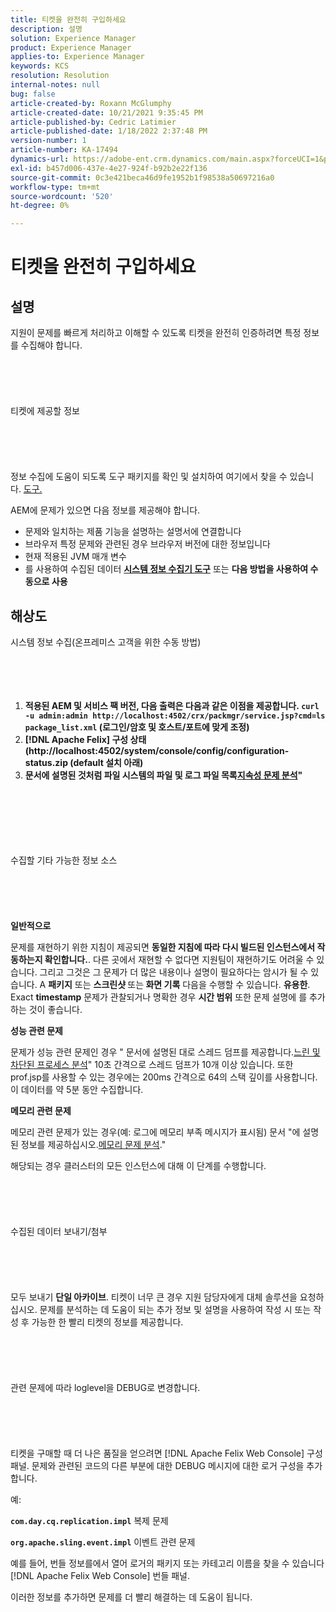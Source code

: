 ```yaml
---
title: 티켓을 완전히 구입하세요
description: 설명
solution: Experience Manager
product: Experience Manager
applies-to: Experience Manager
keywords: KCS
resolution: Resolution
internal-notes: null
bug: false
article-created-by: Roxann McGlumphy
article-created-date: 10/21/2021 9:35:45 PM
article-published-by: Cedric Latimier
article-published-date: 1/18/2022 2:37:48 PM
version-number: 1
article-number: KA-17494
dynamics-url: https://adobe-ent.crm.dynamics.com/main.aspx?forceUCI=1&pagetype=entityrecord&etn=knowledgearticle&id=8e3243d7-b632-ec11-b6e5-000d3a5ba97a
exl-id: b457d006-437e-4e27-924f-b92b2e22f136
source-git-commit: 0c3e421beca46d9fe1952b1f98538a50697216a0
workflow-type: tm+mt
source-wordcount: '520'
ht-degree: 0%

---
```


# 티켓을 완전히 구입하세요

## 설명


지원이 문제를 빠르게 처리하고 이해할 수 있도록 티켓을 완전히 인증하려면 특정 정보를 수집해야 합니다.
<br><br><br><br> <br><br>티켓에 제공할 정보<br><br><br><br> <br><br>
정보 수집에 도움이 되도록 도구 패키지를 확인 및 설치하여 여기에서 찾을 수 있습니다. [도구.](https://helpx.adobe.com/experience-manager/kb/index/tools.html)

AEM에 문제가 있으면 다음 정보를 제공해야 합니다.

- 문제와 일치하는 제품 기능을 설명하는 설명서에 연결합니다
- 브라우저 특정 문제와 관련된 경우 브라우저 버전에 대한 정보입니다
- 현재 적용된 JVM 매개 변수
- 를 사용하여 수집된 데이터 <b>[시스템 정보 수집기 도구](https://helpx.adobe.com/experience-manager/kb/support-info-collector.html)</b> 또는 <b>다음 방법을 사용하여 수동으로 사용</b>



## 해상도

시스템 정보 수집(온프레미스 고객을 위한 수동 방법)<br><br><br><br> 
1. <b>적용된 AEM 및 서비스 팩 버전, 다음 출력은 다음과 같은 이점을 제공합니다. `curl -u admin:admin http://localhost:4502/crx/packmgr/service.jsp?cmd=ls  package_list.xml` (로그인/암호 및 호스트/포트에 맞게 조정)</b>
2. <b>[!DNL Apache Felix] 구성 상태(http://localhost:4502/system/console/config/configuration-status.zip (default 설치 아래)</b>
3. <b>문서에 설명된 것처럼 파일 시스템의 파일 및 로그 파일 목록[지속성 문제 분석](https://helpx.adobe.com/experience-manager/kb/AnalyzePersistenceProblems.html)&quot;</b>

<br><br><br><br> <br><br>수집할 기타 가능한 정보 소스<br><br><br><br> <br><br>
<b>일반적으로</b>

문제를 재현하기 위한 지침이 제공되면 <b>동일한 지침에 따라 다시 빌드된 인스턴스에서 작동하는지 확인합니다.</b>. 다른 곳에서 재현할 수 없다면 지원팀이 재현하기도 어려울 수 있습니다. 그리고 그것은 그 문제가 더 많은 내용이나 설명이 필요하다는 암시가 될 수 있습니다.
A <b>패키지</b> 또는 <b>스크린샷 </b>또는<b> 화면 기록</b> 다음을 수행할 수 있습니다. <b>유용한</b>. Exact <b>timestamp</b> 문제가 관찰되거나 명확한 경우 <b>시간 범위</b> 또한 문제 설명에 를 추가하는 것이 좋습니다.

<b>성능 관련 문제</b>

문제가 성능 관련 문제인 경우 &quot; 문서에 설명된 대로 스레드 덤프를 제공합니다.[느린 및 차단된 프로세스 분석](https://helpx.adobe.com/experience-manager/kb/AnalyzeSlowAndBlockedProcesses.html)&quot; 10초 간격으로 스레드 덤프가 10개 이상 있습니다. 또한 prof.jsp를 사용할 수 있는 경우에는 200ms 간격으로 64의 스택 깊이를 사용합니다. 이 데이터를 약 5분 동안 수집합니다.

<b>메모리 관련 문제</b>

메모리 관련 문제가 있는 경우(예: 로그에 메모리 부족 메시지가 표시됨) 문서 &quot;에 설명된 정보를 제공하십시오.[메모리 문제 분석](https://helpx.adobe.com/experience-manager/kb/AnalyzeMemoryProblems.html).&quot;

해당되는 경우 클러스터의 모든 인스턴스에 대해 이 단계를 수행합니다.
<br><br><br><br> <br><br>수집된 데이터 보내기/첨부<br><br><br><br> <br><br>
모두 보내기 <b>단일 아카이브</b>. 티켓이 너무 큰 경우 지원 담당자에게 대체 솔루션을 요청하십시오. 문제를 분석하는 데 도움이 되는 추가 정보 및 설명을 사용하여 작성 시 또는 작성 후 가능한 한 빨리 티켓의 정보를 제공합니다.
<br><br><br><br> <br><br>관련 문제에 따라 loglevel을 DEBUG로 변경합니다.<br><br><br><br> <br><br>
티켓을 구매할 때 더 나은 품질을 얻으려면 [!DNL Apache Felix Web Console]  구성 패널. 문제와 관련된 코드의 다른 부분에 대한 DEBUG 메시지에 대한 로거 구성을 추가합니다.

예:

<b>`com.day.cq.replication.impl`</b> 복제 문제

<b>`org.apache.sling.event.impl`</b> 이벤트 관련 문제

예를 들어, 번들 정보를에서 열어 로거의 패키지 또는 카테고리 이름을 찾을 수 있습니다 [!DNL Apache Felix Web Console]  번들 패널.

이러한 정보를 추가하면 문제를 더 빨리 해결하는 데 도움이 됩니다.
